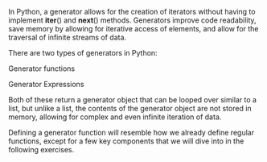 In Python, a generator allows for the creation of iterators without having to implement __iter__() and __next__() methods. Generators improve code readability, save memory by allowing for iterative access of elements, and allow for the traversal of infinite streams of data.

There are two types of generators in Python:

Generator functions

Generator Expressions

Both of these return a generator object that can be looped over similar to a list, but unlike a list, the contents of the generator object are not stored in memory, allowing for complex and even infinite iteration of data.

Defining a generator function will resemble how we already define regular functions, except for a few key components that we will dive into in the following exercises.
